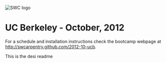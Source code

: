 ![SWC logo](http://software-carpentry.org/software-carpentry-logo-285x58.png "SWC logo")

# UC Berkeley - October, 2012

For a schedule and installation instructions check the bootcamp webpage
at http://swcarpentry.github.com/2012-10-ucb.

This is the desi readme
